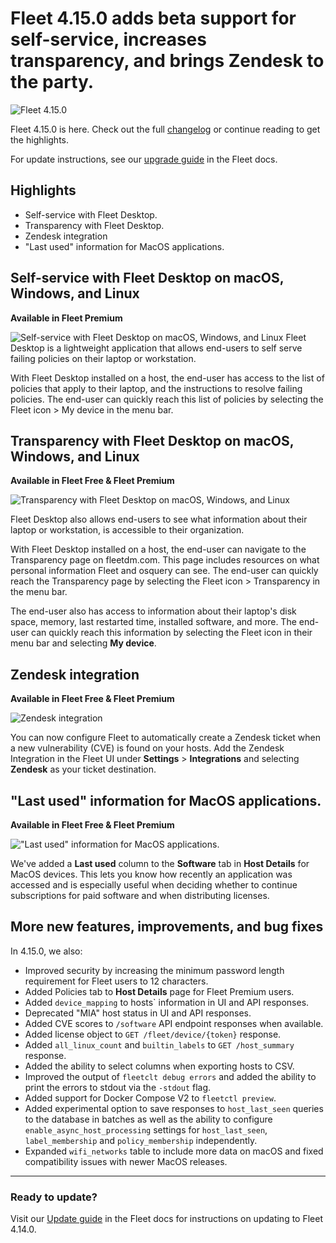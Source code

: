 # Fleet 4.15.0 adds beta support for self-service, increases transparency, and brings Zendesk to the party.

![Fleet 4.15.0](../website/assets/images/articles/)

Fleet 4.15.0 is here. Check out the full [changelog](https://github.com/fleetdm/fleet/releases/tag/fleet-v4.15.0) or continue reading to get the highlights.

For update instructions, see our [upgrade guide](https://fleetdm.com/docs/deploying/upgrading-fleet) in the Fleet docs.

## Highlights
- Self-service with Fleet Desktop. 
- Transparency with Fleet Desktop.
- Zendesk integration
- "Last used" information for MacOS applications.

## Self-service with Fleet Desktop on macOS, Windows, and Linux
**Available in Fleet Premium**

![Self-service with Fleet Desktop on macOS, Windows, and Linux](../website/assets/images/articles/)
Fleet Desktop is a lightweight application that allows end-users to self serve failing policies on their laptop or workstation.

With Fleet Desktop installed on a host, the end-user has access to the list of policies that apply to their laptop, and the instructions to resolve failing policies. The end-user can quickly reach this list of policies by selecting the Fleet icon > My device in the menu bar.

## Transparency with Fleet Desktop on macOS, Windows, and Linux
**Available in Fleet Free & Fleet Premium**

![Transparency with Fleet Desktop on macOS, Windows, and Linux](../website/assets/images/articles/)

Fleet Desktop also allows end-users to see what information about their laptop or workstation, is accessible to their organization.

With Fleet Desktop installed on a host, the end-user can navigate to the Transparency page on fleetdm.com. This page includes resources on what personal information Fleet and osquery can see. The end-user can quickly reach the Transparency page by selecting the Fleet icon > Transparency in the menu bar.

The end-user also has access to information about their laptop's disk space, memory, last restarted time, installed software, and more. The end-user can quickly reach this information by selecting the Fleet icon in their menu bar and selecting **My device**.

## Zendesk integration
**Available in Fleet Free & Fleet Premium**

![Zendesk integration](../website/assets/images/articles/)

You can now configure Fleet to automatically create a Zendesk ticket when a new vulnerability (CVE) is
found on your hosts. Add the Zendesk Integration in the Fleet UI under **Settings** > **Integrations** and selecting **Zendesk** as your ticket destination.

## "Last used" information for MacOS applications.
**Available in Fleet Free & Fleet Premium**

!["Last used" information for MacOS applications.](../website/assets/images/articles/)

We've added a **Last used** column to the **Software** tab in **Host Details** for MacOS devices. This lets you know how recently an application was accessed and is especially useful when deciding whether to continue subscriptions for paid software and when distributing licenses. 

## More new features, improvements, and bug fixes

In 4.15.0, we also:

* Improved security by increasing the minimum password length requirement for Fleet users to 12 characters.
* Added Policies tab to **Host Details** page for Fleet Premium users.
* Added `device_mapping` to hosts` information in UI and API responses.
* Deprecated "MIA" host status in UI and API responses.
* Added CVE scores to `/software` API endpoint responses when available.
* Added license object to `GET /fleet/device/{token}` response.
* Added `all_linux_count` and `builtin_labels` to `GET /host_summary` response.
* Added the ability to select columns when exporting hosts to CSV.
* Improved the output of `fleetclt debug errors` and added the ability to print the errors to stdout via the `-stdout` flag.
* Added support for Docker Compose V2 to `fleetctl preview`.
* Added experimental option to save responses to `host_last_seen` queries to the database in batches as well as the ability to configure `enable_async_host_processing` settings for `host_last_seen`, `label_membership` and `policy_membership` independently. 
* Expanded `wifi_networks` table to include more data on macOS and fixed compatibility issues with newer MacOS releases.

---

### Ready to update?

Visit our [Update guide](https://fleetdm.com/docs/deploying/upgrading-fleet) in the Fleet docs for instructions on updating to Fleet 4.14.0.

<meta name="category" value="releases">
<meta name="authorFullName" value="Kathy Satterlee">
<meta name="authorGitHubUsername" value="ksatter">
<meta name="publishedOn" value="2022-05-26">
<meta name="articleTitle" value="Fleet 4.15.0 adds beta support for self-service, increases trasparency, and brings Zendesk to the party.">
<meta name="articleImageUrl" value="../website/assets/images/articles/">
